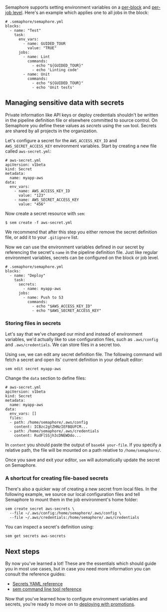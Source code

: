 Semaphore supports setting environment variables on a
[per-block][envvars-perblock] and [per-job level][envvars-perjob].
Here's an example which applies one to all jobs in the block:

<pre><code class="language-yaml"># .semaphore/semaphore.yml
blocks:
  - name: "Test"
    task:
      env_vars:
        - name: GUIDED_TOUR
          value: "TRUE"
      jobs:
        - name: Lint
          commands:
            - echo "${GUIDED_TOUR}"
            - echo 'Linting code'
        - name: Unit
          commands:
            - echo "${GUIDED_TOUR}"
            - echo 'Unit tests'
</code></pre>

## Managing sensitive data with secrets

Private information like API keys or deploy credentials shouldn't be
written in the pipeline definition file or elsewhere committed to source
control. On Semaphore you define these values as _secrets_ using the `sem` tool.
Secrets are shared by all projects in the organization.

Let's configure a secret for the `AWS_ACCESS_KEY_ID` and
`AWS_SECRET_ACCESS_KEY` environment variables. Start by creating a new
file called `aws-secret.yml`:

<pre><code class="language-yaml"># aws-secret.yml
apiVersion: v1beta
kind: Secret
metadata:
  name: myapp-aws
data:
  env_vars:
    - name: AWS_ACCESS_KEY_ID
      value: "123"
    - name: AWS_SECRET_ACCESS_KEY
      value: "456"
</code></pre>

Now create a secret resource with `sem`:

```
$ sem create -f aws-secret.yml
```

We recommend that after this step you either remove the secret definition file,
or add it to your `.gitignore` list.

Now we can use the environment variables defined in our secret by referencing
the secret's `name` in the pipeline definition file. Just like regular
environment variables, secrets can be configured on the block or job level.

<pre><code class="language-yaml"># .semaphore/semaphore.yml
blocks:
  - name: "Deploy"
    task:
      secrets:
        - name: myapp-aws
      jobs:
        - name: Push to S3
          commands:
            - echo "$AWS_ACCESS_KEY_ID"
            - echo "$AWS_SECRET_ACCESS_KEY"
</code></pre>

### Storing files in secrets

Let's say that we've changed our mind and instead of environment variables,
we'd actually like to use configuration files, such as `.aws/config` and
`.aws/credentials`. We can store files in a secret too.

Using `sem`, we can edit any secret definition file. The following command will
fetch a secret and open its' current definition in your default editor:

```
sem edit secret myapp-aws
```

Change the `data` section to define files:

<pre><code class="language-yaml"># aws-secret.yml
apiVersion: v1beta
kind: Secret
metadata:
  name: myapp-aws
data:
  env_vars: []
  files:
  - path: /home/semaphore/.aws/config
    content: ICBzc2gtZHNzIEFBQUFCM...
  - path: /home/semaphore/.aws/credentials
    content: RudFlSSjh3cDNEWDdo...
</code></pre>

In `content` you should paste the output of `base64 your-file`.
If you specify a relative path, the file will be mounted on a path
relative to `/home/semaphore/`.

Once you save and exit your editor, `sem` will automatically update
the secret on Semaphore.

### A shortcut for creating file-based secrets

There's also a quicker way of creating a new secret from local files.
In the following example, we source our local configuration files and tell
Semaphore to mount them in the job environment's home folder:

```
sem create secret aws-secrets \
  --file ~/.aws/config:/home/semaphore/.aws/config \
  --file ~/.aws/credentials:/home/semaphore/.aws/credentials
```

You can inspect a secret's definition using:

```
sem get secrets aws-secrets
```

## Next steps

By now you've learned a lot! These are the essentials which should guide you
in most use cases, but in case you need more information you can consult the
reference guides:

- [Secrets YAML reference][secrets]
- [sem command line tool reference][sem]

Now that you've learned how to configure environment variables and secrets,
you're ready to move on to [deploying with promotions][next].

[envvars-perblock]: https://docs.semaphoreci.com/article/50-pipeline-yaml#env_vars
[envvars-perjob]: https://docs.semaphoreci.com/article/50-pipeline-yaml#env_vars-in-jobs
[next]: https://docs.semaphoreci.com/article/67-deploying-with-promotions
[secrets]: https://docs.semaphoreci.com/article/51-secrets-yaml-reference
[sem]: https://docs.semaphoreci.com/article/53-sem-reference
